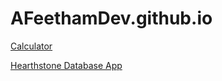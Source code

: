 # AFeethamDev.github.io

[Calculator](https://afeethamdev.github.io/Calculator/index.html)

[Hearthstone Database App](https://afeethamdev.github.io/Hearthstone-Database/index.html)
